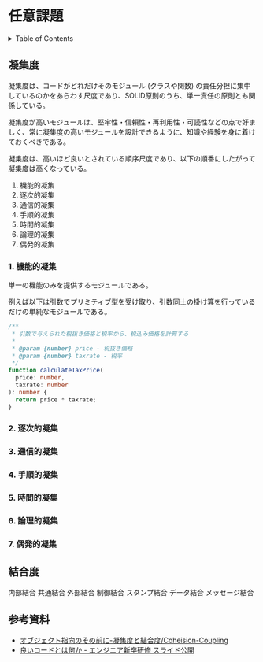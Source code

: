 # 任意課題

<!-- START doctoc generated TOC please keep comment here to allow auto update -->
<!-- DON'T EDIT THIS SECTION, INSTEAD RE-RUN doctoc TO UPDATE -->
<details>
<summary>Table of Contents</summary>

- [凝集度](#%E5%87%9D%E9%9B%86%E5%BA%A6)
- [結合度](#%E7%B5%90%E5%90%88%E5%BA%A6)
- [参考資料](#%E5%8F%82%E8%80%83%E8%B3%87%E6%96%99)

</details>
<!-- END doctoc generated TOC please keep comment here to allow auto update -->

## 凝集度

凝集度は、コードがどれだけそのモジュール (クラスや関数) の責任分担に集中しているのかをあらわす尺度であり、SOLID原則のうち、単一責任の原則とも関係している。

凝集度が高いモジュールは、堅牢性・信頼性・再利用性・可読性などの点で好ましく、常に凝集度の高いモジュールを設計できるように、知識や経験を身に着けておくべきである。

凝集度は、高いほど良いとされている順序尺度であり、以下の順番にしたがって凝集度は高くなっている。

1. 機能的凝集
2. 逐次的凝集
3. 通信的凝集
4. 手順的凝集
5. 時間的凝集
6. 論理的凝集
7. 偶発的凝集

### 1. 機能的凝集

単一の機能のみを提供するモジュールである。

例えば以下は引数でプリミティブ型を受け取り、引数同士の掛け算を行っているだけの単純なモジュールである。

```typescript
/**
 * 引数で与えられた税抜き価格と税率から、税込み価格を計算する
 * 
 * @param {number} price - 税抜き価格
 * @param {number} taxrate - 税率
 */
function calculateTaxPrice(
  price: number,
  taxrate: number
): number {
  return price * taxrate;
}
```

### 2. 逐次的凝集


### 3. 通信的凝集


### 4. 手順的凝集


### 5. 時間的凝集


### 6. 論理的凝集


### 7. 偶発的凝集

## 結合度


内部結合
共通結合
外部結合
制御結合
スタンプ結合
データ結合
メッセージ結合

## 参考資料

- [ オブジェクト指向のその前に-凝集度と結合度/Coheision-Coupling](https://speakerdeck.com/sonatard/coheision-coupling)
- [良いコードとは何か - エンジニア新卒研修 スライド公開](https://speakerdeck.com/moriatsushi/liang-ikodotohahe-ka-enziniaxin-zu-yan-xiu-suraidogong-kai)
